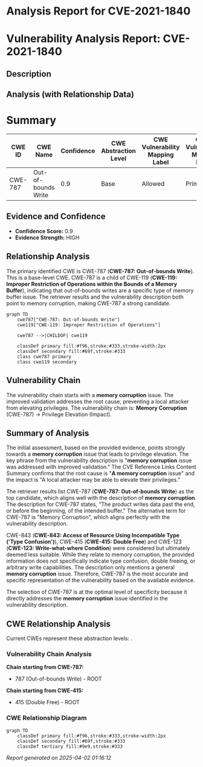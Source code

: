 # Analysis Report for CVE-2021-1840

# Vulnerability Analysis Report: CVE-2021-1840

## Description



## Analysis (with Relationship Data)

# Summary
| CWE ID  | CWE Name                      | Confidence | CWE Abstraction Level | CWE Vulnerability Mapping Label | CWE-Vulnerability Mapping Notes |
|---------|-------------------------------|------------|-----------------------|---------------------------------|---------------------------------|
| CWE-787 | Out-of-bounds Write         | 0.9        | Base                  | Allowed                        | Primary CWE                     |

## Evidence and Confidence

*   **Confidence Score:** 0.9
*   **Evidence Strength:** HIGH

## Relationship Analysis
The primary identified CWE is CWE-787 (**CWE-787: Out-of-bounds Write**). This is a base-level CWE. CWE-787 is a child of CWE-119 (**CWE-119: Improper Restriction of Operations within the Bounds of a Memory Buffer**), indicating that out-of-bounds writes are a specific type of memory buffer issue. The retriever results and the vulnerability description both point to memory corruption, making CWE-787 a strong candidate.

```mermaid
graph TD
    cwe787["CWE-787: Out-of-bounds Write"]
    cwe119["CWE-119: Improper Restriction of Operations"]

    cwe787 -->|CHILDOF| cwe119

    classDef primary fill:#f96,stroke:#333,stroke-width:2px
    classDef secondary fill:#69f,stroke:#333
    class cwe787 primary
    class cwe119 secondary
```

## Vulnerability Chain
The vulnerability chain starts with a **memory corruption** issue. The improved validation addresses the root cause, preventing a local attacker from elevating privileges. The vulnerability chain is: **Memory Corruption** (CWE-787) -> Privilege Elevation (Impact).

## Summary of Analysis
The initial assessment, based on the provided evidence, points strongly towards a **memory corruption** issue that leads to privilege elevation. The key phrase from the vulnerability description is "**memory corruption** issue was addressed with improved validation." The CVE Reference Links Content Summary confirms that the root cause is "**A memory corruption** issue" and the impact is "A local attacker may be able to elevate their privileges."

The retriever results list CWE-787 (**CWE-787: Out-of-bounds Write**) as the top candidate, which aligns well with the description of **memory corruption**. The description for CWE-787 states, "The product writes data past the end, or before the beginning, of the intended buffer." The alternative term for CWE-787 is "Memory Corruption", which aligns perfectly with the vulnerability description.

CWE-843 (**CWE-843: Access of Resource Using Incompatible Type ('Type Confusion')**), CWE-415 (**CWE-415: Double Free**) and CWE-123 (**CWE-123: Write-what-where Condition**) were considered but ultimately deemed less suitable. While they relate to memory corruption, the provided information does not specifically indicate type confusion, double freeing, or arbitrary write capabilities. The description only mentions a general **memory corruption** issue. Therefore, CWE-787 is the most accurate and specific representation of the vulnerability based on the available evidence.

The selection of CWE-787 is at the optimal level of specificity because it directly addresses the **memory corruption** issue identified in the vulnerability description.


## CWE Relationship Analysis

Current CWEs represent these abstraction levels: .


### Vulnerability Chain Analysis

**Chain starting from CWE-787:**
- 787 (Out-of-bounds Write) - ROOT


**Chain starting from CWE-415:**
- 415 (Double Free) - ROOT



### CWE Relationship Diagram

```mermaid
graph TD
    classDef primary fill:#f96,stroke:#333,stroke-width:2px
    classDef secondary fill:#69f,stroke:#333
    classDef tertiary fill:#9e9,stroke:#333
```



*Report generated on 2025-04-02 01:16:12*
